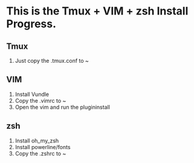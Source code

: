This is the Tmux + VIM + zsh Install Progress.
=======================================

Tmux
----

1. Just copy the .tmux.conf to ~

VIM
---

1. Install Vundle
2. Copy the .vimrc to ~
3. Open the vim and run the plugininstall

zsh
---
1. Install oh_my_zsh
2. Install powerline/fonts
3. Copy the .zshrc to ~

